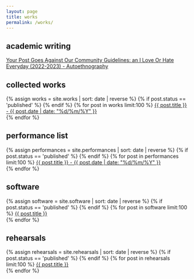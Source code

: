 ```yaml
---
layout: page
title: works
permalink: /works/
---
```


<h2>academic writing</h2>

<a href="/writings/2023-11-27-Your-Post-Goes-Against-Our-Community-Guidelines">Your Post Goes Against Our Community Guidelines: an I Love Or Hate Everyday (2022-2023) - Autoethnography</a>

<h2>collected works</h2>
 <div id="post">
		{% assign works = site.works | sort: date | reverse %}
		{% if post.status == 'published' %}
		{% endif %}
		{% for post in works limit:100  %}
<a href="{{ post.url }}">{{ post.title }} - {{ post.date | date: "%d/%m/%Y" }}</a><br>
		{% endfor %}

<h2>performance list</h2>
 <div id="post">
		{% assign performances = site.performances | sort: date | reverse %}
		{% if post.status == 'published' %}
		{% endif %}
		{% for post in performances limit:100  %}
<a href="{{ post.url }}">{{ post.title }} - {{ post.date | date: "%d/%m/%Y" }}</a><br>
		{% endfor %}

<h2>software</h2>
 <div id="post">
		{% assign software = site.software | sort: date | reverse %}
		{% if post.status == 'published' %}
		{% endif %}
		{% for post in software limit:100  %}
<a href="{{ post.url }}">{{ post.title }}</a><br>
		{% endfor %}

<h2>rehearsals</h2>
 <div id="post">
		{% assign rehearsals = site.rehearsals | sort: date | reverse %}
		{% if post.status == 'published' %}
		{% endif %}
		{% for post in rehearsals limit:100  %}
<a href="{{ post.url }}">{{ post.title }}</a><br>
		{% endfor %}